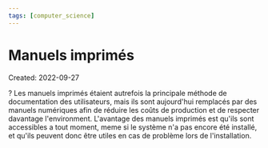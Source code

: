 ```yaml
---
tags: [computer_science] 
---
```

# Manuels imprimés
Created: 2022-09-27

?
Les manuels imprimés étaient autrefois la principale méthode de documentation des utilisateurs, mais ils sont aujourd'hui remplacés par des manuels numériques afin de réduire les coûts de production et de respecter davantage l'environment.
L'avantage des manuels imprimés est qu'ils sont accessibles a tout moment, meme si le système n'a pas encore été installé, et qu'ils peuvent donc être utiles en cas de problème lors de l'installation.
<!--SR:!2022-09-30,3,250-->

